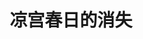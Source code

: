 ---
logo: images/novel/凉宫春日的消失.jpg
title: 凉宫春日的消失
subTitle: 《凉宫春日系列》轻小说的第四部，单行本于2004年8月1日出版

category: 正传小说

hasResource: true
downloadList:
  - intro: epub中文
    size: 1004KB
    link: 
  - intro: epub日文
    size: 271KB
    link: 
  - intro: txt中文
    size: 249KB
    link: 
  - intro: txt日文
    size: 1.5MB
    link: 
  - intro: pdf中文
    size: 4.7MB
    link: 
  - intro: pdf英文
    size: 3.2MB
    link: 
  - intro: mobi中文
    size: 1.1MB
    link: 
  - intro: mobi日文
    size: 353KB
    link: 
  - intro: jpg日文
    size: 105MB
    link: 
  - intro: 云盘 提取码:b32c
    size: 
    link: https://pan.baidu.com/s/1GyJKqLDXKMei3LRF9nXD-w

downloadContent: |
  《凉宫春日的消失》是由日本小说家谷川流撰写、插画师伊东杂音负责插画的《凉宫春日系列》轻小说的第四部，于2004年8月1日出版。本作讲述了世界被改变，阿虚陷入“可能是原有面貌”的日常生活，开始漫寻SOS团的痕迹的故事。<br><br>
  京都动画在《凉宫春日的消失》中动画化了该卷的全部内容。<br><br>
  PS：如果你拥有该资源的其他版本，也可向我们提交反馈。
---